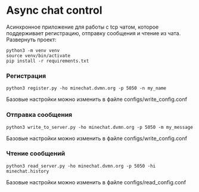 # Async chat control
Асинхронное приложение для работы с tcp чатом, которое поддерживает регистрацию, отправку сообщения и чтение из чата. Развернуть проект:
```
python3 -m venv venv
source venv/bin/activate
pip install -r requirements.txt
```

### Регистрация
```
python3 register.py -ho minechat.dvmn.org -p 5050 -n my_name
```
Базовые настройки можно изменить в файле configs/write_config.conf

### Отправка сообщения
```
python3 write_to_server.py -ho minechat.dvmn.org -p 5050 -m my_message
```
Базовые настройки можно изменить в файле configs/write_config.conf

### Чтение сообщений
```
python3 read_server.py -ho minechat.dvmn.org -p 5050 -hi minechat.history
```
Базовые настройки можно изменить в файле configs/read_config.conf
